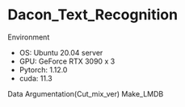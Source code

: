 # Dacon_Text_Recognition

Environment

- OS: Ubuntu 20.04 server
- GPU: GeForce RTX 3090 x 3
- Pytorch: 1.12.0
- cuda: 11.3

Data Argumentation(Cut_mix_ver)
Make_LMDB
